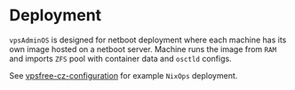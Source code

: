 # Deployment

`vpsAdminOS` is designed for netboot deployment where each machine has its own image
hosted on a netboot server. Machine runs the image from `RAM` and imports `ZFS` pool
with container data and `osctld` configs.

See [vpsfree-cz-configuration](https://github.com/vpsfreecz/vpsfree-cz-configuration) for
example `NixOps` deployment.

